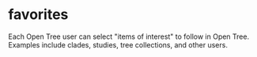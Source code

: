 # favorites
Each Open Tree user can select "items of interest" to follow in Open Tree. Examples include clades, studies, tree collections, and other users. 
